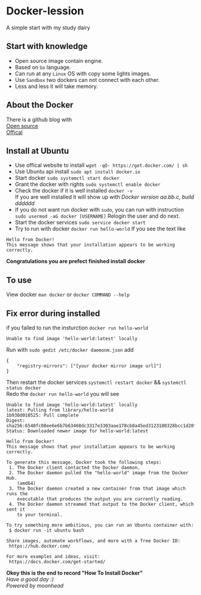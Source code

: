 # Docker-lession
A simple start with my study dairy
## Start with knowledge
 - Open source image contain engine.
 - Based on `Go` language.
 - Can run at any `Linux` OS with copy some lights images.
 - Use `Sandbox` two dockers can not connect with each other.
 - Less and less it will take memory.
 ## About the Docker
 There is a github blog with  
 [Open source](https://github.com/docker/docker)  
 [Offical](http://www.docker.com)  
 ## Install at Ubuntu
 - Use offical website to install `wget -qO- https://get.docker.com/ | sh`
 - Use Ubuntu api install `sudo apt install docker.io`
 - Start docker `sudo systemctl start docker`
 - Grant the docker with rights `sudo systemctl enable docker`
 - Check the docker if it is well installed `docker -v`  
If you are well installed it will show up with *Docker version aa.bb.c, build dddddd*
 - If you do not want run docker with `sudo`, you can run with instruction `sudo usermod -aG docker [USERNAME]`
Relogin the user and do next.
 - Start the docker services `sudo service docker start`
 - Try to run with docker `docker run hello-world`
If you see the text like  
```
Hello from Docker!  
This message shows that your installation appears to be working correctly.  
```
**Congratulations you are prefect finished install docker**
## To use
View docker `man docker` or `docker COMMAND --help`
## Fix error during installed
if you failed to run the insturction `docker run hello-world`
```
Unable to find image 'hello-world:latest' locally  
```
Run with `sudo gedit /etc/docker daemonm.json` add  
```
{
    "registry-mirrors": ["[your docker mirror image url]"]
}
```
Then restart the docker services `systemctl restart docker` && `systemctl status docker`  
Redo the `docker run hello-world` you will see  
```
Unable to find image 'hello-world:latest' locally  
latest: Pulling from library/hello-world  
1b930d010525: Pull complete  
Digest: sha256:6540fc08ee6e6b7b63468dc3317e3303aae178cb8a45ed3123180328bcc1d20f  
Status: Downloaded newer image for hello-world:latest  
  
Hello from Docker!  
This message shows that your installation appears to be working correctly.  
  
To generate this message, Docker took the following steps:  
 1. The Docker client contacted the Docker daemon.  
 2. The Docker daemon pulled the "hello-world" image from the Docker Hub.  
    (amd64)  
 3. The Docker daemon created a new container from that image which runs the  
    executable that produces the output you are currently reading.  
 4. The Docker daemon streamed that output to the Docker client, which sent it  
    to your terminal.  
  
To try something more ambitious, you can run an Ubuntu container with:  
 $ docker run -it ubuntu bash  
  
Share images, automate workflows, and more with a free Docker ID:  
 https://hub.docker.com/  
  
For more examples and ideas, visit:  
 https://docs.docker.com/get-started/  
```
**Okey this is the end to record "How To Install Docker"**  
*Have a good day :)*  
*Powered by moonhead*
